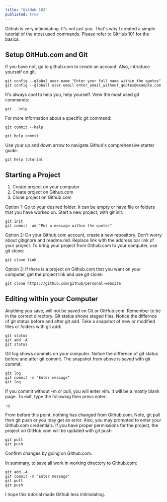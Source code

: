 ```yaml
---
title: "GitHub 102"
publisted: true
---
```

Github is very intimidating. It's not just you. That's why I created a simple tutorial  of the most used commands. Please refer to GitHub 101 for the basics.

## Setup GitHub.com and Git
If you have not, go to github.com to create an account. Also, introduce yourself on git.
```console
git config --global user.name "Enter your full name within the quotes"
git config --globall user.email enter_email_without_quotes@example.com
```
It's always cool to help you, help yourself. View the most used git commands:
```console
git --help 
```
For more information about a specific git command: 
```console
git commit --help
```
```console
git help commit
```
Use your up and down arrow to navigate Github's comprehensive starter guide:
```console
git help tutorial
```
## Starting a Project
1. Create project on your computer
2. Create project on Github.com
3. Clone project on Github.com

Option 1: Go to your desired folder. It can be empty or have file or folders that you have worked on. Start a new project, with git init:
```console
git init
git commit -am "Put a message within the quotes"
```
Option 2: On your Github.com account, create a new repository. Don't worry about gitignore and readme.md. Replace link with the address bar link of your project. To bring your project from Github.com to your computer, use git clone:
```console
git clone link
```
Option 3: If there is a project on Github.com that you want on your computer, get the project link and use git clone:
```console
git clone https://github.com/github/personal-website
```

## Editing within your Computer
Anything you save, will not be saved on Git or GitHub.com. Remember to be in the correct directory. 
Git status shows staged files. Notice the differnce of git status before and after git add. Take a snapshot of new or modified files or folders with git add:
```console
git status
git add -A
git status
```
Git log shows commits on your computer. Notice the differnce of git status before and after git commit. The snapshot from above is saved with git commit:
```console
git log
git commit -m "Enter message"
git log
```
If you commit without -m or pull, you will enter vim. It will be a mostly blank page. 
To exit, type the following then press enter:

```console
:q
```
From before this point, nothing has changed from Github.com. Note, git pull then git push or you may get an error. Also, you may prompted to enter your Github.com credentials. If you have proper permissions for the project, the project on GitHub.com will be updated with git push.
```console
git pull
git push
```
Confirm changes by going on Github.com.

In summary, to save all work in working directory to Github.com:
```console
git add -A
git commit -m "Enter message"
git pull
git push
```
I hope this tutorial made Github less intimidating.

